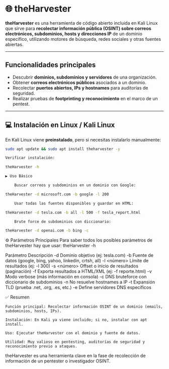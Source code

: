 # 🌐 theHarvester

**theHarvester** es una herramienta de código abierto incluida en Kali Linux que sirve para **recolectar información pública (OSINT) sobre correos electrónicos, subdominios, hosts y direcciones IP** de un dominio específico, utilizando motores de búsqueda, redes sociales y otras fuentes abiertas.  

---

## Funcionalidades principales

- Descubrir **dominios, subdominios y servidores** de una organización.  
- Obtener **correos electrónicos públicos** asociados a un dominio.  
- Recolectar **puertos abiertos, IPs y hostnames** para auditorías de seguridad.  
- Realizar pruebas de **footprinting y reconocimiento** en el marco de un pentest.  

---

## 💻 Instalación en Linux / Kali Linux

En Kali Linux viene **preinstalado**, pero si necesitas instalarlo manualmente:  

```bash
sudo apt update && sudo apt install theharvester -y

Verificar instalación:

theHarvester -h

▶️ Uso Básico

    Buscar correos y subdominios en un dominio con Google:

theHarvester -d microsoft.com -b google -l 200

    Usar todas las fuentes disponibles y guardar en HTML:

theHarvester -d tesla.com -b all -l 500 -f tesla_report.html

    Brute force de subdominios con diccionario:

theHarvester -d openai.com -b bing -c

```
⚙️ Parámetros Principales
Para saber todos los posibles parámetros de theHarvester hay que usar:
theHarvester -h

Parámetro	Descripción
-d <dominio>	Dominio objetivo (ej: tesla.com)
-b <fuente>	Fuente de datos (google, bing, yahoo, linkedin, crtsh, all)
-l <número>	Límite de resultados (ej: -l 300)
-s <número>	Offset o inicio de resultados (paginación)
-f <archivo>	Exporta resultados a HTML/XML (ej: -f reporte.html)
-v	Modo verbose (más información en consola)
-c	DNS bruteforce con diccionario de subdominios
-n	No resuelve hostnames a IP
-t	Expansión TLD (prueba .net, .org, .es, etc.)
-e <dns>	Define servidores DNS específicos


✅ Resumen

    Función principal: Recolectar información OSINT de un dominio (emails, subdominios, hosts, IPs).

    Instalación: En Kali ya viene incluido; si no, instalar con apt install.

    Uso: Ejecutar theHarvester con el dominio y fuente de datos.

    Utilidad: Muy valioso en pentesting, auditorías de seguridad y reconocimiento previo a ataques.


theHarvester es una herramienta clave en la fase de recolección de información de un pentester o investigador OSINT.




